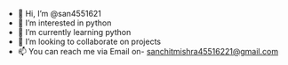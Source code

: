 - 👋 Hi, I’m @san4551621
- 👀 I’m interested in python
- 🌱 I’m currently learning python
- 💞️ I’m looking to collaborate on projects
- 📫 You can reach me via Email on- sanchitmishra45516221@gmail.com

<!---
san4551621/san4551621 is a ✨ special ✨ repository because its `README.md` (this file) appears on your GitHub profile.
You can click the Preview link to take a look at your changes.
--->
